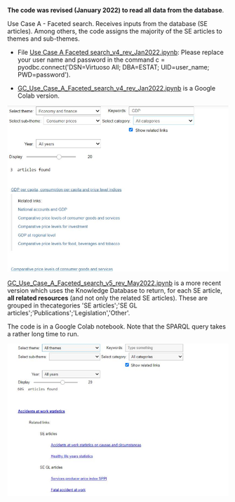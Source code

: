 **The code was revised (January 2022) to read all data from the database**.

Use Case A - Faceted search. Receives inputs from the database (SE articles). Among others, the code assigns the majority of the SE articles to themes and sub-themes.
* File [Use Case A Faceted search_v4_rev_Jan2022.ipynb](https://github.com/eurostat/NLP4Stat/blob/testing/Use%20case%20A/Use%20Case%20A%20Faceted%20search/Use%20Case%20A%20Faceted%20search_v4_rev_Jan2022.ipynb): Please replace your user name and password in the command c = pyodbc.connect('DSN=Virtuoso All; DBA=ESTAT; UID=user_name; PWD=password'). 

* [GC_Use_Case_A_Faceted_search_v4_rev_Jan2022.ipynb](GC_Use_Case_A_Faceted_search_v4_rev_Jan2022.ipynb) is a Google Colab version.

<img src="https://github.com/eurostat/NLP4Stat/blob/testing/Use%20case%20A/Use%20Case%20A%20Faceted%20search/Figs/FS_screenshot.jpg" width="600">

[GC_Use_Case_A_Faceted_search_v5_rev_May2022.ipynb](https://github.com/eurostat/NLP4Stat/blob/testing/Use%20case%20A/Use%20Case%20A%20Faceted%20search/GC_Use_Case_A_Faceted_search_v5_rev_May2022.ipynb) is a more recent version which uses the Knowledge Database to return, for each SE article, **all related resources** (and not only the related SE articles). These are grouped in thecategories 'SE articles';'SE GL articles';'Publications';'Legislation','Other'.

The code is in a Google Colab notebook. Note that the SPARQL query takes a rather long time to run.

<img src="https://github.com/eurostat/NLP4Stat/blob/testing/Use%20case%20A/Use%20Case%20A%20Faceted%20search/Figs/FS_screenshot2.jpg" width="600">

